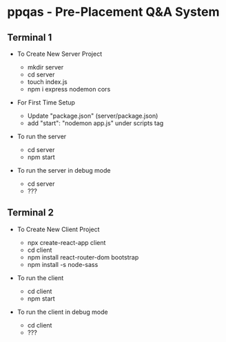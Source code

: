 # ppqas - Pre-Placement Q&A System

Terminal 1
---------
* To Create New Server Project 
  - mkdir server
  - cd server
  - touch index.js
  - npm i express nodemon cors

* For First Time Setup 
  - Update "package.json" (server/package.json)
  - add "start": "nodemon app.js" under scripts tag

* To run the server
  - cd server
  - npm start

* To run the server in debug mode
  - cd server
  - ???

Terminal 2
---------
* To Create New Client Project
  - npx create-react-app client
  - cd client
  - npm install react-router-dom bootstrap
  - npm install -s node-sass

* To run the client
  - cd client
  - npm start

* To run the client in debug mode
  - cd client
  - ???

